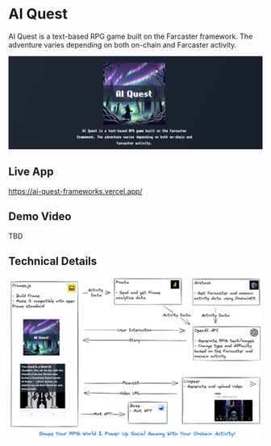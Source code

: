 # AI Quest

AI Quest is a text-based RPG game built on the Farcaster framework. The adventure varies depending on both on-chain and Farcaster activity.

![banner](./docs/banner.png)

## Live App

https://ai-quest-frameworks.vercel.app/

## Demo Video

TBD

## Technical Details

![technical-detail](./frames/public/technical-detail.png)
